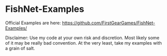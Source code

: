 # FishNet-Examples
Official Examples are here:
https://github.com/FirstGearGames/FishNet-Examples/

Disclaimer: Use my code at your own risk and discretion. Most likely some of it may be really bad convention. At the very least, take my examples with a grain of salt.
